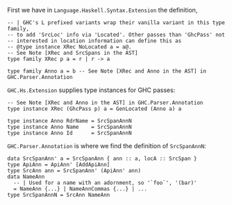 First we have in `Language.Haskell.Syntax.Extension` the definition,
```
-- | GHC's L prefixed variants wrap their vanilla variant in this type family,
-- to add 'SrcLoc' info via 'Located'. Other passes than 'GhcPass' not
-- interested in location information can define this as
-- @type instance XRec NoLocated a = a@.
-- See Note [XRec and SrcSpans in the AST]
type family XRec p a = r | r -> a

type family Anno a = b -- See Note [XRec and Anno in the AST] in GHC.Parser.Annotation
```
`GHC.Hs.Extension` supplies type instances for GHC passes:
```
-- See Note [XRec and Anno in the AST] in GHC.Parser.Annotation
type instance XRec (GhcPass p) a = GenLocated (Anno a) a

type instance Anno RdrName = SrcSpanAnnN
type instance Anno Name    = SrcSpanAnnN
type instance Anno Id      = SrcSpanAnnN
```
`GHC.Parser.Annotation` is where we find the definition of `SrcSpanAnnN`:
```
data SrcSpanAnn' a = SrcSpanAnn { ann :: a, locA :: SrcSpan }
type ApiAnn = ApiAnn' [AddApiAnn]
type SrcAnn ann = SrcSpanAnn' (ApiAnn' ann)
data NameAnn
  -- | Used for a name with an adornment, so '`foo`', '(bar)'
  = NameAnn {...} | NameAnnCommas {...} | ...
type SrcSpanAnnN = SrcAnn NameAnn
```
